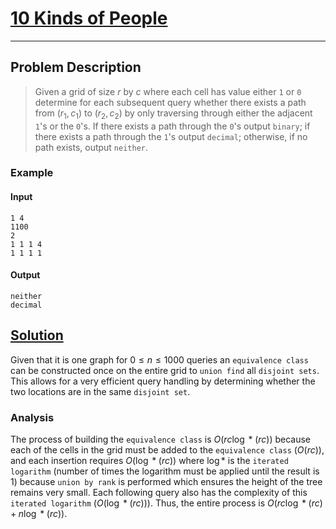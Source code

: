 [_metadata_:tags]:- "Kattis Graph union-find"

# [10 Kinds of People](https://open.kattis.com/problems/10kindsofpeople)

---

## Problem Description
> Given a grid of size $r$ by $c$ where each cell has value either `1` or `0` determine for each subsequent query whether there exists a path from $(r_1,c_1)$ to $(r_2,c_2)$ by only traversing through either the adjacent `1`'s or the `0`'s. If there exists a path through the `0`'s output `binary`; if there exists a path through the `1`'s output `decimal`; otherwise, if no path exists, output `neither`.

### Example
#### Input
```
1 4
1100
2
1 1 1 4
1 1 1 1
```
#### Output
```
neither
decimal
```

## [Solution](%PUBLIC_URL%/solutions/10_kinds_of_people.cpp)
Given that it is one graph for $0 \le n \le 1000$ queries an `equivalence class` can be constructed once on the entire grid to `union find` all `disjoint sets`. This allows for a very efficient query handling by determining whether the two locations are in the same `disjoint set`.

### Analysis
The process of building the `equivalence class` is $O(rc\log*(rc))$ because each of the cells in the grid must be added to the `equivalence class` ($O(rc)$), and each insertion requires $O(\log*(rc))$ where $\log*$ is the `iterated logarithm` (number of times the logarithm must be applied until the result is 1) because `union by rank` is performed which ensures the height of the tree remains very small. Each following query also has the complexity of this `iterated logarithm` ($O(\log*(rc))$). Thus, the entire process is $O(rc\log*(rc) + n\log*(rc))$.
